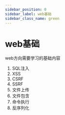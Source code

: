 ```yaml
---
sidebar_position: 0
sidebar_label: web基础
sidebar_class_name: green
---
```

# web基础

web方向需要学习的基础内容

1. SQL注入
2. XSS
3. CSRF
4. SSRF
5. 文件上传
6. 文件包含
7. 命令执行
8. 反序列化
